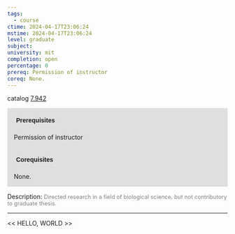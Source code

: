 ```yaml
---
tags:
  - course
ctime: 2024-04-17T23:06:24
mstime: 2024-04-17T23:06:24
level: graduate
subject: 
university: mit
completion: open
percentage: 0
prereq: Permission of instructor
coreq: None.
---
```


catalog [7.942](http://student.mit.edu/catalog/m7a.html#7.942)

<span style="display: block; padding: 15px; background-color: rgb(100, 100, 100, 0.2);"><font id="m_prereq3670_0" style="display: block; font-family: Arial, sans-serif; font-weight: bold; padding: 5px">Prerequisites</font><br><span id="prereq3670_0">Permission of instructor</span></span>
<span style="display: block; padding: 15px; background-color: rgb(100, 100, 100, 0.2);"><font id="m_coreq3670_0" style="display: block; font-family: Arial, sans-serif; font-weight: bold; padding: 5px">Corequisites</font><br><span id="coreq3670_0">None.</span></span>

<font style="">Description:</font>
<font style="color: grey; font-size: 0.8rem;">Directed research in a field of biological science, but not contributory to graduate thesis.</font>



---

<< HELLO, WORLD >>
